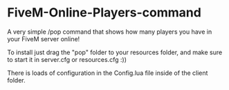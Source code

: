 # FiveM-Online-Players-command
A very simple /pop command that shows how many players you have in your FiveM server online! 

To install just drag the "pop" folder to your resources folder, and make sure to start it in server.cfg or resources.cfg :)) 

There is loads of configuration in the Config.lua file inside of the client folder.
